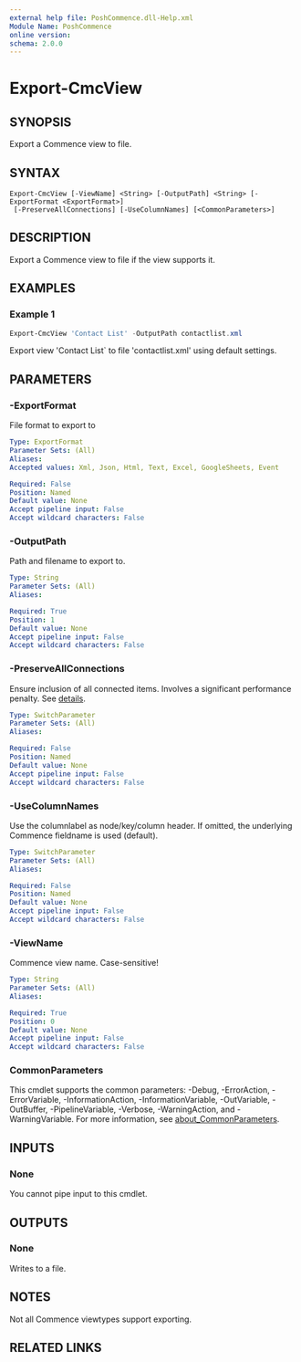 ```yaml
---
external help file: PoshCommence.dll-Help.xml
Module Name: PoshCommence
online version:
schema: 2.0.0
---
```


# Export-CmcView

## SYNOPSIS
Export a Commence view to file.

## SYNTAX

```
Export-CmcView [-ViewName] <String> [-OutputPath] <String> [-ExportFormat <ExportFormat>]
 [-PreserveAllConnections] [-UseColumnNames] [<CommonParameters>]
```

## DESCRIPTION
Export a Commence view to file if the view supports it.

## EXAMPLES

### Example 1
```powershell
Export-CmcView 'Contact List' -OutputPath contactlist.xml
```

Export view 'Contact List` to file 'contactlist.xml' using default settings.

## PARAMETERS

### -ExportFormat
File format to export to

```yaml
Type: ExportFormat
Parameter Sets: (All)
Aliases:
Accepted values: Xml, Json, Html, Text, Excel, GoogleSheets, Event

Required: False
Position: Named
Default value: None
Accept pipeline input: False
Accept wildcard characters: False
```

### -OutputPath
Path and filename to export to.

```yaml
Type: String
Parameter Sets: (All)
Aliases:

Required: True
Position: 1
Default value: None
Accept pipeline input: False
Accept wildcard characters: False
```

### -PreserveAllConnections
Ensure inclusion of all connected items. Involves a significant performance penalty. See [details](Export-CmcCategory.md#on-preserveallconnections).

```yaml
Type: SwitchParameter
Parameter Sets: (All)
Aliases:

Required: False
Position: Named
Default value: None
Accept pipeline input: False
Accept wildcard characters: False
```

### -UseColumnNames
Use the columnlabel as node/key/column header. If omitted, the underlying Commence fieldname is used (default).

```yaml
Type: SwitchParameter
Parameter Sets: (All)
Aliases:

Required: False
Position: Named
Default value: None
Accept pipeline input: False
Accept wildcard characters: False
```

### -ViewName
Commence view name. Case-sensitive!

```yaml
Type: String
Parameter Sets: (All)
Aliases:

Required: True
Position: 0
Default value: None
Accept pipeline input: False
Accept wildcard characters: False
```

### CommonParameters
This cmdlet supports the common parameters: -Debug, -ErrorAction, -ErrorVariable, -InformationAction, -InformationVariable, -OutVariable, -OutBuffer, -PipelineVariable, -Verbose, -WarningAction, and -WarningVariable. For more information, see [about_CommonParameters](http://go.microsoft.com/fwlink/?LinkID=113216).

## INPUTS

### None
You cannot pipe input to this cmdlet.

## OUTPUTS

### None
Writes to a file.

## NOTES
Not all Commence viewtypes support exporting. 

## RELATED LINKS
